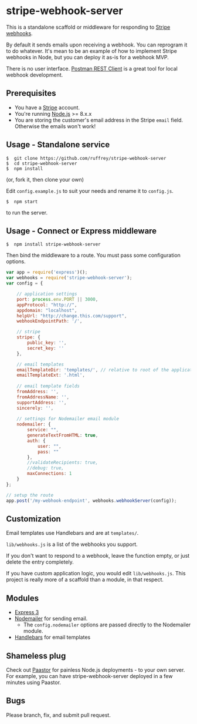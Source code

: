 # stripe-webhook-server

This is a standalone scaffold or middleware for responding to [Stripe webhooks](https://stripe.com/docs/webhooks). 

By default it sends emails upon receiving a webhook. You can reprogram it to do whatever. It's mean to be an example of how to implement Stripe webhooks in Node, but you can deploy it as-is for a webhook MVP.

There is no user interface. [Postman REST Client](https://chrome.google.com/webstore/detail/postman-rest-client/fdmmgilgnpjigdojojpjoooidkmcomcm?hl=en) is a great tool for local webhook development.

## Prerequisites

- You have a [Stripe](https://stripe.com) account.
- You're running [Node.js](http://nodejs.org) >= 8.x.x
- You are storing the customer's email address in the Stripe `email` field. Otherwise the emails won't work!

## Usage - Standalone service

	$  git clone https://github.com/ruffrey/stripe-webhook-server
	$  cd stripe-webhook-server
	$  npm install

(or, fork it, then clone your own)

Edit `config.example.js` to suit your needs and rename it to `config.js`.

	$  npm start

to run the server.


## Usage - Connect or Express middleware

	$  npm install stripe-webhook-server

Then bind the middleware to a route. You must pass some configuration options.


```javascript
var app = require('express')();
var webhooks = require('stripe-webhook-server');
var config = {

	// application settings
	port: process.env.PORT || 3000,
	appProtocol: "http://",
	appdomain: "localhost",
	helpUrl: "http://change.this.com/support",
	webhookEndpointPath: '/',

	// stripe
	stripe: {
		public_key: '',
		secret_key: ''
	},

	// email templates
	emailTemplateDir: 'templates/', // relative to root of the application
	emailTemplateExt: '.html',
	
	// email template fields
	fromAddress: '',
	fromAddressName: '',
	supportAddress: '',
	sincerely: '',
	
	// settings for Nodemailer email module
	nodemailer: {
		service: "",
		generateTextFromHTML: true,
		auth: {
			user: "",
			pass: ""
		},
		//validateRecipients: true,
		//debug: true,
		maxConnections: 1
	}
};

// setup the route
app.post('/my-webhook-endpoint', webhooks.webhookServer(config));

```

## Customization

Email templates use Handlebars and are at `templates/`.

`lib/webhooks.js` is a list of the webhooks you support.

If you don't want to respond to a webhook, leave the function empty, or just delete the entry completely.

If you have custom application logic, you would edit `lib/webhooks.js`. This project is really more of a scaffold than a module, in that respect.


## Modules

- [Express 3](http://expressjs.com)
- [Nodemailer](https://github.com/andris9/Nodemailer) for sending email.
	- The `config.nodemailer` options are passed directly to the Nodemailer module.
- [Handlebars](http://handlebarsjs.com) for email templates

## Shameless plug

Check out [Paastor](https://paastor.com) for painless Node.js deployments - to your own server. For example, you can have stripe-webhook-server deployed in a few minutes using Paastor.

## Bugs

Please branch, fix, and submit pull request.

